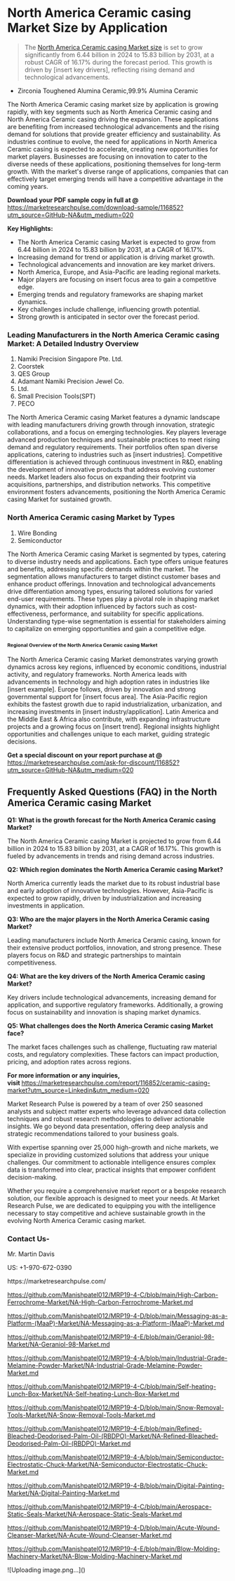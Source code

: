 <h1>North America Ceramic casing Market&nbsp;Size by Application</h1><blockquote><p>The <a href="https://marketresearchpulse.com/download-sample/116852?utm_source=GitHub-NA&amp;utm_medium=020">North America Ceramic casing Market size</a> is set to grow significantly from 6.44 billion in 2024 to 15.83 billion by 2031, at a robust CAGR of 16.17% during the forecast period. This growth is driven by [insert key drivers], reflecting rising demand and technological advancements.</p></blockquote><ul><li>Zirconia Toughened Alumina Ceramic,99.9% Alumina Ceramic</li></ul><p>The North America Ceramic casing market size by application is growing rapidly, with key segments such as North America Ceramic casing and North America Ceramic casing driving the expansion. These applications are benefiting from increased technological advancements and the rising demand for solutions that provide greater efficiency and sustainability. As industries continue to evolve, the need for applications in North America Ceramic casing is expected to accelerate, creating new opportunities for market players. Businesses are focusing on innovation to cater to the diverse needs of these applications, positioning themselves for long-term growth. With the market's diverse range of applications, companies that can effectively target emerging trends will have a competitive advantage in the coming years.</p><p><strong>Download your PDF sample copy in full at @ </strong><a href="https://marketresearchpulse.com/download-sample/116852?utm_source=GitHub-NA&amp;utm_medium=020">https://marketresearchpulse.com/download-sample/116852?utm_source=GitHub-NA&amp;utm_medium=020</a></p><p><strong>Key Highlights: </strong></p><ul><li>The North America Ceramic casing Market is expected to grow from 6.44 billion in 2024 to 15.83 billion by 2031, at a CAGR of 16.17%.</li><li>Increasing demand for trend or application is driving market growth.</li><li>Technological advancements and innovation are key market drivers.</li><li>North America, Europe, and Asia-Pacific are leading regional markets.</li><li>Major players are focusing on insert focus area to gain a competitive edge.</li><li>Emerging trends and regulatory frameworks are shaping market dynamics.</li><li>Key challenges include challenge, influencing growth potential.</li><li>Strong growth is anticipated in sector over the forecast period.</li></ul><h3>Leading Manufacturers in the North America Ceramic casing Market: A Detailed Industry Overview</h3><ol><li>Namiki Precision Singapore Pte. Ltd.</li><li>Coorstek</li><li>QES Group</li><li>Adamant Namiki Precision Jewel Co.</li><li>Ltd.</li><li>Small Precision Tools(SPT)</li><li>PECO</li></ol><div class="flex max-w-full flex-col flex-grow"><div class="min-h-8 text-message flex w-full flex-col items-end gap-2 whitespace-normal break-words [.text-message+&amp;]:mt-5" dir="auto" data-message-author-role="assistant" data-message-id="fd8432e4-4910-450d-b182-61b7bfb0a01f" data-message-model-slug="gpt-4o"><div class="flex w-full flex-col gap-1 empty:hidden first:pt-[3px]"><div class="markdown prose w-full break-words dark:prose-invert light"><p>The North America Ceramic casing Market features a dynamic landscape with leading manufacturers driving growth through innovation, strategic collaborations, and a focus on emerging technologies. Key players leverage advanced production techniques and sustainable practices to meet rising demand and regulatory requirements. Their portfolios often span diverse applications, catering to industries such as [insert industries]. Competitive differentiation is achieved through continuous investment in R&amp;D, enabling the development of innovative products that address evolving customer needs. Market leaders also focus on expanding their footprint via acquisitions, partnerships, and distribution networks. This competitive environment fosters advancements, positioning the North America Ceramic casing Market for sustained growth.</p></div></div></div></div><h3>North America Ceramic casing Market by Types</h3><ol><li>Wire Bonding<li> Semiconductor</li></ol><div class="flex max-w-full flex-col flex-grow"><div class="min-h-8 text-message flex w-full flex-col items-end gap-2 whitespace-normal break-words [.text-message+&amp;]:mt-5" dir="auto" data-message-author-role="assistant" data-message-id="084470be-0bb7-4664-bddf-5156b4f41249" data-message-model-slug="gpt-4o-mini"><div class="flex w-full flex-col gap-1 empty:hidden first:pt-[3px]"><div class="markdown prose w-full break-words dark:prose-invert light"><p>The North America Ceramic casing Market is segmented by types, catering to diverse industry needs and applications. Each type offers unique features and benefits, addressing specific demands within the market. The segmentation allows manufacturers to target distinct customer bases and enhance product offerings. Innovation and technological advancements drive differentiation among types, ensuring tailored solutions for varied end-user requirements. These types play a pivotal role in shaping market dynamics, with their adoption influenced by factors such as cost-effectiveness, performance, and suitability for specific applications. Understanding type-wise segmentation is essential for stakeholders aiming to capitalize on emerging opportunities and gain a competitive edge.</p></div></div></div></div><h3><span style="font-size: 11px;">Regional Overview of the North America Ceramic casing Market</span></h3><div class="flex max-w-full flex-col flex-grow"><div class="min-h-8 text-message flex w-full flex-col items-end gap-2 whitespace-normal break-words [.text-message+&amp;]:mt-5" dir="auto" data-message-author-role="assistant" data-message-id="e9038762-ce64-4e30-91c9-9bd413514231" data-message-model-slug="gpt-4o-mini"><div class="flex w-full flex-col gap-1 empty:hidden first:pt-[3px]"><div class="markdown prose w-full break-words dark:prose-invert light"><p>The North America Ceramic casing Market demonstrates varying growth dynamics across key regions, influenced by economic conditions, industrial activity, and regulatory frameworks. North America leads with advancements in technology and high adoption rates in industries like [insert example]. Europe follows, driven by innovation and strong governmental support for [insert focus area]. The Asia-Pacific region exhibits the fastest growth due to rapid industrialization, urbanization, and increasing investments in [insert industry/application]. Latin America and the Middle East &amp; Africa also contribute, with expanding infrastructure projects and a growing focus on [insert trend]. Regional insights highlight opportunities and challenges unique to each market, guiding strategic decisions.</p></div></div></div></div><p><strong>Get a special discount on your report purchase at @ </strong><a href="https://marketresearchpulse.com/ask-for-discount/116852?utm_source=GitHub-NA&amp;utm_medium=020">https://marketresearchpulse.com/ask-for-discount/116852?utm_source=GitHub-NA&amp;utm_medium=020</a></p><h2>Frequently Asked Questions (FAQ) in the North America Ceramic casing Market</h2><p><strong>Q1: What is the growth forecast for the North America Ceramic casing Market?</strong></p><p>The North America Ceramic casing Market is projected to grow from 6.44 billion in 2024 to 15.83 billion by 2031, at a CAGR of 16.17%. This growth is fueled by advancements in trends and rising demand across industries.</p><p><strong>Q2: Which region dominates the North America Ceramic casing Market?</strong></p><p>North America currently leads the market due to its robust industrial base and early adoption of innovative technologies. However, Asia-Pacific is expected to grow rapidly, driven by industrialization and increasing investments in application.</p><p><strong>Q3: Who are the major players in the North America Ceramic casing Market?</strong></p><p>Leading manufacturers include North America Ceramic casing, known for their extensive product portfolios, innovation, and strong presence. These players focus on R&amp;D and strategic partnerships to maintain competitiveness.</p><p><strong>Q4: What are the key drivers of the North America Ceramic casing Market?</strong></p><p>Key drivers include technological advancements, increasing demand for application, and supportive regulatory frameworks. Additionally, a growing focus on sustainability and innovation is shaping market dynamics.</p><p><strong>Q5: What challenges does the North America Ceramic casing Market face?</strong></p><p>The market faces challenges such as challenge, fluctuating raw material costs, and regulatory complexities. These factors can impact production, pricing, and adoption rates across regions.</p><p><strong>For more information or any inquiries, visit&nbsp;</strong><a href="https://marketresearchpulse.com/report/116852/ceramic-casing-market?utm_source=Linkedin&utm_medium=020">https://marketresearchpulse.com/report/116852/ceramic-casing-market?utm_source=Linkedin&utm_medium=020</a></p><p>Market Research Pulse is powered by a team of over 250 seasoned analysts and subject matter experts who leverage advanced data collection techniques and robust research methodologies to deliver actionable insights. We go beyond data presentation, offering deep analysis and strategic recommendations tailored to your business goals.</p><p>With expertise spanning over 25,000 high-growth and niche markets, we specialize in providing customized solutions that address your unique challenges. Our commitment to actionable intelligence ensures complex data is transformed into clear, practical insights that empower confident decision-making.</p><p>Whether you require a comprehensive market report or a bespoke research solution, our flexible approach is designed to meet your needs. At Market Research Pulse, we are dedicated to equipping you with the intelligence necessary to stay competitive and achieve sustainable growth in the evolving North America Ceramic casing market.</p><h3><strong>Contact Us-</strong></h3><p>Mr. Martin Davis</p><p>US: +1-970-672-0390</p><p>https://marketresearchpulse.com/</p><p><a href="https://github.com/Manishpatel012/MRP19-4-C/blob/main/High-Carbon-Ferrochrome-Market/NA-High-Carbon-Ferrochrome-Market.md">https://github.com/Manishpatel012/MRP19-4-C/blob/main/High-Carbon-Ferrochrome-Market/NA-High-Carbon-Ferrochrome-Market.md</a></p><p><a href="https://github.com/Manishpatel012/MRP19-4-D/blob/main/Messaging-as-a-Platform-(MaaP)-Market/NA-Messaging-as-a-Platform-(MaaP)-Market.md">https://github.com/Manishpatel012/MRP19-4-D/blob/main/Messaging-as-a-Platform-(MaaP)-Market/NA-Messaging-as-a-Platform-(MaaP)-Market.md</a></p><p><a href="https://github.com/Manishpatel012/MRP19-4-E/blob/main/Geraniol-98-Market/NA-Geraniol-98-Market.md">https://github.com/Manishpatel012/MRP19-4-E/blob/main/Geraniol-98-Market/NA-Geraniol-98-Market.md</a></p><p><a href="https://github.com/Manishpatel012/MRP19-4-A/blob/main/Industrial-Grade-Melamine-Powder-Market/NA-Industrial-Grade-Melamine-Powder-Market.md">https://github.com/Manishpatel012/MRP19-4-A/blob/main/Industrial-Grade-Melamine-Powder-Market/NA-Industrial-Grade-Melamine-Powder-Market.md</a></p><p><a href="https://github.com/Manishpatel012/MRP19-4-C/blob/main/Self-heating-Lunch-Box-Market/NA-Self-heating-Lunch-Box-Market.md">https://github.com/Manishpatel012/MRP19-4-C/blob/main/Self-heating-Lunch-Box-Market/NA-Self-heating-Lunch-Box-Market.md</a></p><p><a href="https://github.com/Manishpatel012/MRP19-4-D/blob/main/Snow-Removal-Tools-Market/NA-Snow-Removal-Tools-Market.md">https://github.com/Manishpatel012/MRP19-4-D/blob/main/Snow-Removal-Tools-Market/NA-Snow-Removal-Tools-Market.md</a></p><p><a href="https://github.com/Manishpatel012/MRP19-4-E/blob/main/Refined-Bleached-Deodorised-Palm-Oil-(RBDPO)-Market/NA-Refined-Bleached-Deodorised-Palm-Oil-(RBDPO)-Market.md">https://github.com/Manishpatel012/MRP19-4-E/blob/main/Refined-Bleached-Deodorised-Palm-Oil-(RBDPO)-Market/NA-Refined-Bleached-Deodorised-Palm-Oil-(RBDPO)-Market.md</a></p><p><a href="https://github.com/Manishpatel012/MRP19-4-A/blob/main/Semiconductor-Electrostatic-Chuck-Market/NA-Semiconductor-Electrostatic-Chuck-Market.md">https://github.com/Manishpatel012/MRP19-4-A/blob/main/Semiconductor-Electrostatic-Chuck-Market/NA-Semiconductor-Electrostatic-Chuck-Market.md</a></p><p><a href="https://github.com/Manishpatel012/MRP19-4-B/blob/main/Digital-Painting-Market/NA-Digital-Painting-Market.md">https://github.com/Manishpatel012/MRP19-4-B/blob/main/Digital-Painting-Market/NA-Digital-Painting-Market.md</a></p><p><a href="https://github.com/Manishpatel012/MRP19-4-C/blob/main/Aerospace-Static-Seals-Market/NA-Aerospace-Static-Seals-Market.md">https://github.com/Manishpatel012/MRP19-4-C/blob/main/Aerospace-Static-Seals-Market/NA-Aerospace-Static-Seals-Market.md</a></p><p><a href="https://github.com/Manishpatel012/MRP19-4-D/blob/main/Acute-Wound-Cleanser-Market/NA-Acute-Wound-Cleanser-Market.md">https://github.com/Manishpatel012/MRP19-4-D/blob/main/Acute-Wound-Cleanser-Market/NA-Acute-Wound-Cleanser-Market.md</a></p><p><a href="https://github.com/Manishpatel012/MRP19-4-E/blob/main/Blow-Molding-Machinery-Market/NA-Blow-Molding-Machinery-Market.md">https://github.com/Manishpatel012/MRP19-4-E/blob/main/Blow-Molding-Machinery-Market/NA-Blow-Molding-Machinery-Market.md</a></p>
![Uploading image.png…]()
